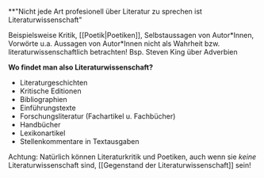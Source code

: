 **"Nicht jede Art profesionell über Literatur zu sprechen ist Literaturwissenschaft"

Beispielsweise Kritik, [[Poetik|Poetiken]], Selbstaussagen von Autor\*Innen, Vorwörte u.a.
Aussagen von Autor\*Innen nicht als Wahrheit bzw. literaturwissenschaftlich betrachten!
	Bsp. Steven King über Adverbien

**Wo findet man also Literaturwissenschaft?**
- Literaturgeschichten
- Kritische Editionen
- Bibliographien
- Einführungstexte
- Forschungsliteratur (Fachartikel u. Fachbücher)
- Handbücher
- Lexikonartikel
- Stellenkommentare in Textausgaben

Achtung: Natürlich können Literaturkritik und Poetiken, auch wenn sie *keine* Literaturwissenschaft sind, [[Gegenstand der Literaturwissenschaft]] sein!
